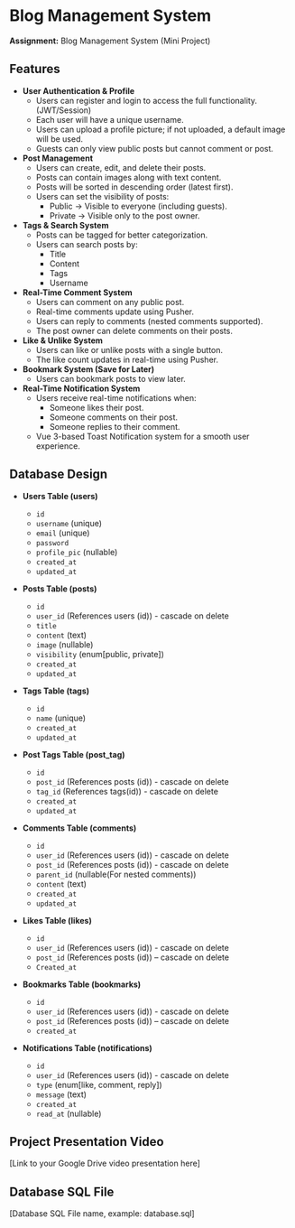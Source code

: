 # Blog Management System

**Assignment:** Blog Management System (Mini Project)

## Features

-   **User Authentication & Profile**
    -   Users can register and login to access the full functionality. (JWT/Session)
    -   Each user will have a unique username.
    -   Users can upload a profile picture; if not uploaded, a default image will be used.
    -   Guests can only view public posts but cannot comment or post.
-   **Post Management**
    -   Users can create, edit, and delete their posts.
    -   Posts can contain images along with text content.
    -   Posts will be sorted in descending order (latest first).
    -   Users can set the visibility of posts:
        -   Public → Visible to everyone (including guests).
        -   Private → Visible only to the post owner.
-   **Tags & Search System**
    -   Posts can be tagged for better categorization.
    -   Users can search posts by:
        -   Title
        -   Content
        -   Tags
        -   Username
-   **Real-Time Comment System**
    -   Users can comment on any public post.
    -   Real-time comments update using Pusher.
    -   Users can reply to comments (nested comments supported).
    -   The post owner can delete comments on their posts.
-   **Like & Unlike System**
    -   Users can like or unlike posts with a single button.
    -   The like count updates in real-time using Pusher.
-   **Bookmark System (Save for Later)**
    -   Users can bookmark posts to view later.
-   **Real-Time Notification System**
    -   Users receive real-time notifications when:
        -   Someone likes their post.
        -   Someone comments on their post.
        -   Someone replies to their comment.
    -   Vue 3-based Toast Notification system for a smooth user experience.

## Database Design

-   **Users Table (users)**

    -   `id`
    -   `username` (unique)
    -   `email` (unique)
    -   `password`
    -   `profile_pic` (nullable)
    -   `created_at`
    -   `updated_at`

-   **Posts Table (posts)**

    -   `id`
    -   `user_id` (References users (id)) - cascade on delete
    -   `title`
    -   `content` (text)
    -   `image` (nullable)
    -   `visibility` (enum[public, private])
    -   `created_at`
    -   `updated_at`

-   **Tags Table (tags)**

    -   `id`
    -   `name` (unique)
    -   `created_at`
    -   `updated_at`

-   **Post Tags Table (post_tag)**

    -   `id`
    -   `post_id` (References posts (id)) - cascade on delete
    -   `tag_id` (References tags(id)) - cascade on delete
    -   `created_at`
    -   `updated_at`

-   **Comments Table (comments)**

    -   `id`
    -   `user_id` (References users (id)) - cascade on delete
    -   `post_id` (References posts (id)) - cascade on delete
    -   `parent_id` (nullable(For nested comments))
    -   `content` (text)
    -   `created_at`
    -   `updated_at`

-   **Likes Table (likes)**

    -   `id`
    -   `user_id` (References users (id)) - cascade on delete
    -   `post_id` (References posts (id)) – cascade on delete
    -   `Created_at`

-   **Bookmarks Table (bookmarks)**

    -   `id`
    -   `user_id` (References users (id)) - cascade on delete
    -   `post_id` (References posts (id)) – cascade on delete
    -   `created_at`

-   **Notifications Table (notifications)**
    -   `id`
    -   `user_id` (References users (id)) - cascade on delete
    -   `type` (enum[like, comment, reply])
    -   `message` (text)
    -   `created_at`
    -   `read_at` (nullable)

## Project Presentation Video

[Link to your Google Drive video presentation here]

## Database SQL File

[Database SQL File name, example: database.sql]
